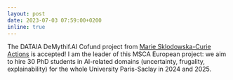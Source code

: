 ```yaml
---
layout: post
date: 2023-07-03 07:59:00+0200
inline: true
---
```


The DATAIA DeMythif.AI Cofund project from [Marie Sklodowska-Curie Actions](https://cordis.europa.eu/project/id/101127936) is accepted! I am the leader of this MSCA European project: we aim to hire 30 PhD students in AI-related domains (uncertainty, frugality, explainability) for the whole University Paris-Saclay
in 2024 and 2025.
